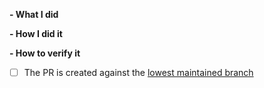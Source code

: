 <!--
  Thanks for your contribution, we appreciate it!
  Please read through our pull request guidelines, there are some interesting things there:
  https://discuss.neos.io/t/creating-a-pull-request/506
  And one more thing... Don't forget about the tests!
-->

**- What I did**

**- How I did it**

**- How to verify it**


- [ ] The PR is created against the [lowest maintained branch](https://www.neos.io/features/release-roadmap.html)
